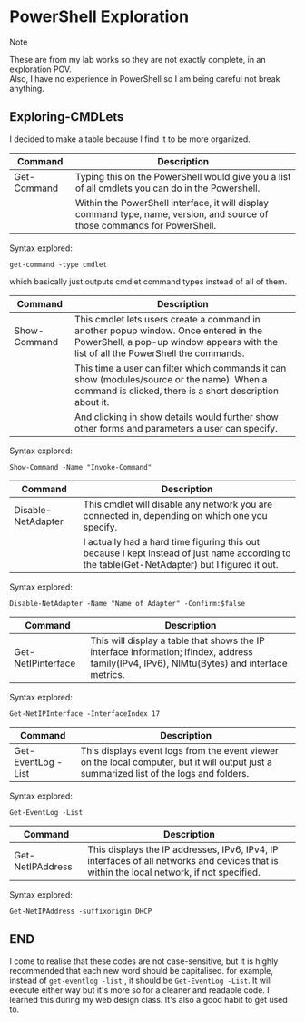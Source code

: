 # PowerShell Exploration
> [!NOTE] 
> These are from my lab works so they are not exactly complete, in an exploration POV. \
> Also, I have no experience in PowerShell so I am being careful not break anything.

## Exploring-CMDLets
I decided to make a table because I find it to be more organized.

| Command     | Description |
| ---         | ---         |
| Get-Command | Typing this on the PowerShell would give you a list of all cmdlets you can do in the Powershell.                                                      |
|             | Within the PowerShell interface, it will display command type, name, version, and source of those commands for PowerShell.                            |

Syntax explored:
```
get-command -type cmdlet
```
which basically just outputs cmdlet command types instead of all of them.
               
| Command      | Description |
| ---          | ---         |
| Show-Command | This cmdlet lets users create a command in another popup window. Once entered in the PowerShell, a pop-up window appears with the list of all the PowerShell the commands. |
|              | This time a user can filter which commands it can show (modules/source or the name). When a command is clicked, there is a short description about it.                     | 
|              | And clicking in show details would further show other forms and parameters a user can specify.                                                                             |

Syntax explored:
```
Show-Command -Name "Invoke-Command"
```

| Command            | Description |
| ---                | ---         |
| Disable-NetAdapter | This cmdlet will disable any network you are connected in, depending on which one you specify.                                                  |
|                    | I actually had a hard time figuring this out because I kept instead of just name according to the table(Get-NetAdapter) but I figured it out.   |

Syntax explored:
```
Disable-NetAdapter -Name "Name of Adapter" -Confirm:$false
```

| Command            | Description |
| ---                | ---         |
| Get-NetIPinterface | This will display a table that shows the IP interface information; IfIndex, address family(IPv4, IPv6), NlMtu(Bytes) and interface metrics.  |

Syntax explored:
```
Get-NetIPInterface -InterfaceIndex 17
```


| Command            | Description |
| ---                | ---         |
| Get-EventLog -List | This displays event logs from the event viewer on the local computer, but it will output just a summarized list of the logs and folders. |

Syntax explored:
```
Get-EventLog -List
```

| Command            | Description |
| ---                | ---         |
| Get-NetIPAddress   | This displays the IP addresses, IPv6, IPv4, IP interfaces of all networks and devices that is within the local network, if not specified.  |

Syntax explored:
```
Get-NetIPAddress -suffixorigin DHCP
```



## END
I come to realise that these codes are not case-sensitive, but it is highly recommended that each new word should be capitalised. 
for example, instead of `get-eventlog -list` , it should be `Get-EventLog -List`. It will execute either way but it's more so for a cleaner and readable code.
I learned this during my web design class. It's also a good habit to get used to.
